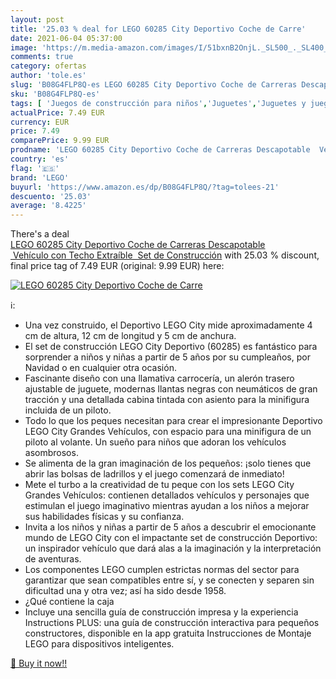 ```yaml
---
layout: post
title: '25.03 % deal for LEGO 60285 City Deportivo Coche de Carre'
date: 2021-06-04 05:37:00
image: 'https://m.media-amazon.com/images/I/51bxnB2OnjL._SL500_._SL400_.jpg'
comments: true
category: ofertas
author: 'tole.es'
slug: 'B08G4FLP8Q-es LEGO 60285 City Deportivo Coche de Carreras Descapotable...'
sku: 'B08G4FLP8Q-es'
tags: [ 'Juegos de construcción para niños','Juguetes','Juguetes y juegos','lego', ]
actualPrice: 7.49 EUR
currency: EUR
price: 7.49
comparePrice: 9.99 EUR
prodname: 'LEGO 60285 City Deportivo Coche de Carreras Descapotable  Vehículo con Techo Extraíble  Set de Construcción'
country: 'es'
flag: '🇪🇸'
brand: 'LEGO'
buyurl: 'https://www.amazon.es/dp/B08G4FLP8Q/?tag=tolees-21'
descuento: '25.03'
average: '8.4225'
---
```


There's a deal [LEGO 60285 City Deportivo Coche de Carreras Descapotable  Vehículo con Techo Extraíble  Set de Construcción](https://www.amazon.es/dp/B08G4FLP8Q/?tag=tolees-21)  with  25.03 % discount, final price tag of  7.49 EUR (original: 9.99 EUR) here:

[![LEGO 60285 City Deportivo Coche de Carre](https://m.media-amazon.com/images/I/51bxnB2OnjL._SL500_._SL400_.jpg)](https://www.amazon.es/dp/B08G4FLP8Q/?tag=tolees-21)

ℹ️:

- Una vez construido, el Deportivo LEGO City mide aproximadamente 4 cm de altura, 12 cm de longitud y 5 cm de anchura.
- El set de construcción LEGO City Deportivo (60285) es fantástico para sorprender a niños y niñas a partir de 5 años por su cumpleaños, por Navidad o en cualquier otra ocasión.
- Fascinante diseño con una llamativa carrocería, un alerón trasero ajustable de juguete, modernas llantas negras con neumáticos de gran tracción y una detallada cabina tintada con asiento para la minifigura incluida de un piloto.
- Todo lo que los peques necesitan para crear el impresionante Deportivo LEGO City Grandes Vehículos, con espacio para una minifigura de un piloto al volante. Un sueño para niños que adoran los vehículos asombrosos.
- Se alimenta de la gran imaginación de los pequeños: ¡solo tienes que abrir las bolsas de ladrillos y el juego comenzará de inmediato!
- Mete el turbo a la creatividad de tu peque con los sets LEGO City Grandes Vehículos: contienen detallados vehículos y personajes que estimulan el juego imaginativo mientras ayudan a los niños a mejorar sus habilidades físicas y su confianza.
- Invita a los niños y niñas a partir de 5 años a descubrir el emocionante mundo de LEGO City con el impactante set de construcción Deportivo: un inspirador vehículo que dará alas a la imaginación y la interpretación de aventuras.
- Los componentes LEGO cumplen estrictas normas del sector para garantizar que sean compatibles entre sí, y se conecten y separen sin dificultad una y otra vez; así ha sido desde 1958.
- ¿Qué contiene la caja
- Incluye una sencilla guía de construcción impresa y la experiencia Instructions PLUS: una guía de construcción interactiva para pequeños constructores, disponible en la app gratuita Instrucciones de Montaje LEGO para dispositivos inteligentes.

[🛒 Buy it now!!](https://www.amazon.es/dp/B08G4FLP8Q/?tag=tolees-21)
